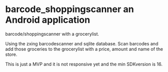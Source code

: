 # barcode_shoppingscanner an Android application
barcode/shoppingscanner with a grocerylist.

Using the zxing barcodescanner and sqlite database. Scan barcodes and add those groceries to the grocerylist with a price, amount and name of the store.

This is just a MVP and it is not responsive yet and the min SDKversion is 16.

